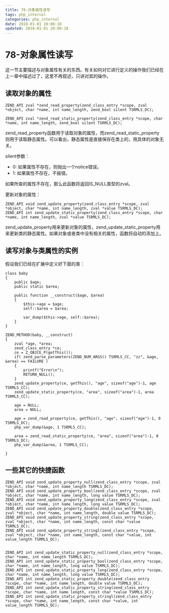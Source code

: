 ```yaml
---
title: 78-对象属性读写
tags: php_internal
categories: php_internal
date: 2018-01-01 20:08:18
updated: 2018-01-01 20:08:18
---
```


# 78-对象属性读写
这一节主要描述与对象属性有关的东西。有关如何对它进行定义的操作我们已经在上一章中描述过了，这里不再叙述，只讲对其的操作。
## 读取对象的属性

    ZEND_API zval *zend_read_property(zend_class_entry *scope, zval *object, char *name, int name_length, zend_bool silent TSRMLS_DC);

    ZEND_API zval *zend_read_static_property(zend_class_entry *scope, char *name, int name_length, zend_bool silent TSRMLS_DC);

zend_read_property函数用于读取对象的属性，而zend_read_static_property则用于读取静态属性。可以看出，静态属性是直接保存在类上的，用具体的对象无关。

silent参数：

- 0: 如果属性不存在，则抛出一个notice错误。
- 1: 如果属性不存在，不报错。

如果所查的属性不存在，那么此函数将返回IS_NULL类型的zval。

更新对象的属性：

    ZEND_API void zend_update_property(zend_class_entry *scope, zval *object, char *name, int name_length, zval *value TSRMLS_DC);
    ZEND_API int zend_update_static_property(zend_class_entry *scope, char *name, int name_length, zval *value TSRMLS_DC);

zend_update_property用来更新对象的属性，zend_update_static_property用来更新类的静态属性。如果对象或者类中没有相关的属性，函数将自动的添加上。
## 读写对象与类属性的实例

假设我们已经在扩展中定义好下面的类：

    class baby
    {
    	public $age;
    	public static $area;

    	public function __construct($age, $area)
    	{
    		$this->age = $age;
    		self::$area = $area;

    		var_dump($this->age, self::$area);
    	}
    }

    ZEND_METHOD(baby, __construct)
    {
    	zval *age, *area;
    	zend_class_entry *ce;
    	ce = Z_OBJCE_P(getThis());
    	if( zend_parse_parameters(ZEND_NUM_ARGS() TSRMLS_CC, "zz", &age, &area) == FAILURE )
    	{
    		printf("Error\n");
    		RETURN_NULL();
    	}
    	zend_update_property(ce, getThis(), "age", sizeof("age")-1, age TSRMLS_CC);
    	zend_update_static_property(ce, "area", sizeof("area")-1, area TSRMLS_CC);

    	age = NULL;
    	area = NULL;

    	age = zend_read_property(ce, getThis(), "age", sizeof("age")-1, 0 TSRMLS_DC);
    	php_var_dump(&age, 1 TSRMLS_CC);

    	area = zend_read_static_property(ce, "area", sizeof("area")-1, 0 TSRMLS_DC);
    	php_var_dump(&area, 1 TSRMLS_CC);

    }

## 一些其它的快捷函数

    ZEND_API void zend_update_property_null(zend_class_entry *scope, zval *object, char *name, int name_length TSRMLS_DC);
    ZEND_API void zend_update_property_bool(zend_class_entry *scope, zval *object, char *name, int name_length, long value TSRMLS_DC);
    ZEND_API void zend_update_property_long(zend_class_entry *scope, zval *object, char *name, int name_length, long value TSRMLS_DC);
    ZEND_API void zend_update_property_double(zend_class_entry *scope, zval *object, char *name, int name_length, double value TSRMLS_DC);
    ZEND_API void zend_update_property_string(zend_class_entry *scope, zval *object, char *name, int name_length, const char *value TSRMLS_DC);
    ZEND_API void zend_update_property_stringl(zend_class_entry *scope, zval *object, char *name, int name_length, const char *value, int value_length TSRMLS_DC);


    ZEND_API int zend_update_static_property_null(zend_class_entry *scope, char *name, int name_length TSRMLS_DC);
    ZEND_API int zend_update_static_property_bool(zend_class_entry *scope, char *name, int name_length, long value TSRMLS_DC);
    ZEND_API int zend_update_static_property_long(zend_class_entry *scope, char *name, int name_length, long value TSRMLS_DC);
    ZEND_API int zend_update_static_property_double(zend_class_entry *scope, char *name, int name_length, double value TSRMLS_DC);
    ZEND_API int zend_update_static_property_string(zend_class_entry *scope, char *name, int name_length, const char *value TSRMLS_DC);
    ZEND_API int zend_update_static_property_stringl(zend_class_entry *scope, char *name, int name_length, const char *value, int value_length TSRMLS_DC);
